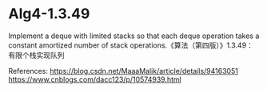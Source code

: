 # Alg4-1.3.49
Implement a deque with limited stacks so that each deque operation takes a constant amortized number of stack operations.《算法（第四版）》1.3.49：有限个栈实现队列 

References:
https://blog.csdn.net/MaaaMalik/article/details/94163051
https://www.cnblogs.com/dacc123/p/10574939.html
